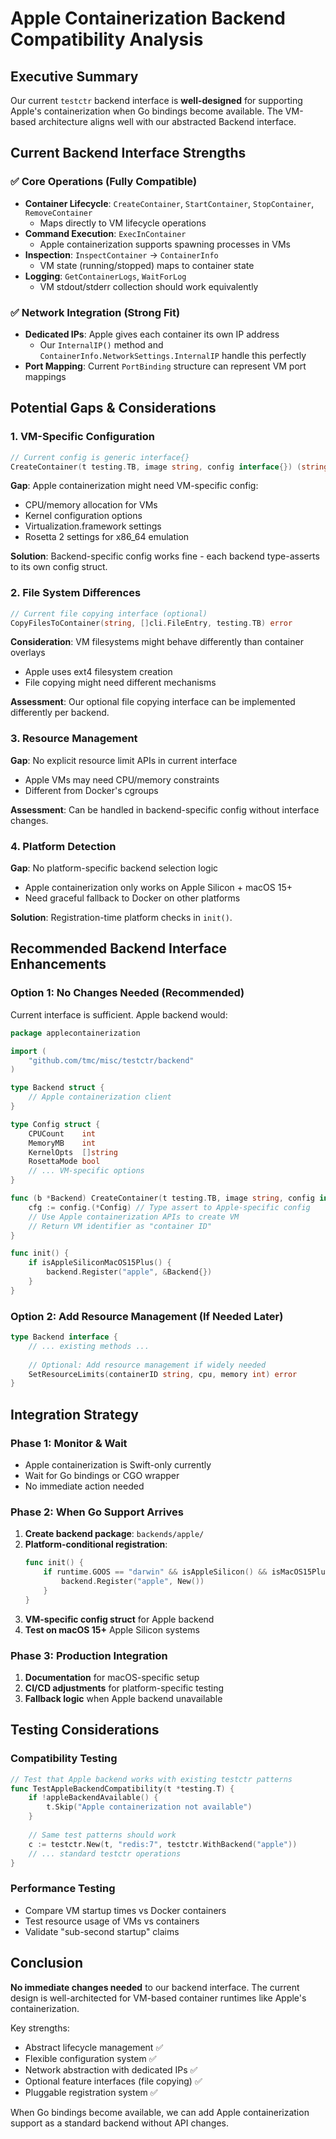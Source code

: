 # Apple Containerization Backend Compatibility Analysis

## Executive Summary

Our current `testctr` backend interface is **well-designed** for supporting Apple's containerization when Go bindings become available. The VM-based architecture aligns well with our abstracted Backend interface.

## Current Backend Interface Strengths

### ✅ Core Operations (Fully Compatible)
- **Container Lifecycle**: `CreateContainer`, `StartContainer`, `StopContainer`, `RemoveContainer` 
  - Maps directly to VM lifecycle operations
- **Command Execution**: `ExecInContainer` 
  - Apple containerization supports spawning processes in VMs
- **Inspection**: `InspectContainer` → `ContainerInfo`
  - VM state (running/stopped) maps to container state
- **Logging**: `GetContainerLogs`, `WaitForLog`
  - VM stdout/stderr collection should work equivalently

### ✅ Network Integration (Strong Fit)
- **Dedicated IPs**: Apple gives each container its own IP address
  - Our `InternalIP()` method and `ContainerInfo.NetworkSettings.InternalIP` handle this perfectly
- **Port Mapping**: Current `PortBinding` structure can represent VM port mappings

## Potential Gaps & Considerations

### 1. **VM-Specific Configuration**
```go
// Current config is generic interface{}
CreateContainer(t testing.TB, image string, config interface{}) (string, error)
```

**Gap**: Apple containerization might need VM-specific config:
- CPU/memory allocation for VMs
- Kernel configuration options
- Virtualization.framework settings
- Rosetta 2 settings for x86_64 emulation

**Solution**: Backend-specific config works fine - each backend type-asserts to its own config struct.

### 2. **File System Differences** 
```go
// Current file copying interface (optional)
CopyFilesToContainer(string, []cli.FileEntry, testing.TB) error
```

**Consideration**: VM filesystems might behave differently than container overlays
- Apple uses ext4 filesystem creation
- File copying might need different mechanisms

**Assessment**: Our optional file copying interface can be implemented differently per backend.

### 3. **Resource Management**
**Gap**: No explicit resource limit APIs in current interface
- Apple VMs may need CPU/memory constraints
- Different from Docker's cgroups

**Assessment**: Can be handled in backend-specific config without interface changes.

### 4. **Platform Detection**
**Gap**: No platform-specific backend selection logic
- Apple containerization only works on Apple Silicon + macOS 15+
- Need graceful fallback to Docker on other platforms

**Solution**: Registration-time platform checks in `init()`.

## Recommended Backend Interface Enhancements

### Option 1: No Changes Needed (Recommended)
Current interface is sufficient. Apple backend would:

```go
package applecontainerization

import (
    "github.com/tmc/misc/testctr/backend"
)

type Backend struct {
    // Apple containerization client
}

type Config struct {
    CPUCount    int
    MemoryMB    int
    KernelOpts  []string
    RosettaMode bool
    // ... VM-specific options
}

func (b *Backend) CreateContainer(t testing.TB, image string, config interface{}) (string, error) {
    cfg := config.(*Config) // Type assert to Apple-specific config
    // Use Apple containerization APIs to create VM
    // Return VM identifier as "container ID"
}

func init() {
    if isAppleSiliconMacOS15Plus() {
        backend.Register("apple", &Backend{})
    }
}
```

### Option 2: Add Resource Management (If Needed Later)
```go
type Backend interface {
    // ... existing methods ...
    
    // Optional: Add resource management if widely needed
    SetResourceLimits(containerID string, cpu, memory int) error
}
```

## Integration Strategy

### Phase 1: Monitor & Wait
- Apple containerization is Swift-only currently
- Wait for Go bindings or CGO wrapper
- No immediate action needed

### Phase 2: When Go Support Arrives
1. **Create backend package**: `backends/apple/`
2. **Platform-conditional registration**:
   ```go
   func init() {
       if runtime.GOOS == "darwin" && isAppleSilicon() && isMacOS15Plus() {
           backend.Register("apple", New())
       }
   }
   ```
3. **VM-specific config struct** for Apple backend
4. **Test on macOS 15+** Apple Silicon systems

### Phase 3: Production Integration  
1. **Documentation** for macOS-specific setup
2. **CI/CD adjustments** for platform-specific testing
3. **Fallback logic** when Apple backend unavailable

## Testing Considerations

### Compatibility Testing
```go
// Test that Apple backend works with existing testctr patterns
func TestAppleBackendCompatibility(t *testing.T) {
    if !appleBackendAvailable() {
        t.Skip("Apple containerization not available")
    }
    
    // Same test patterns should work
    c := testctr.New(t, "redis:7", testctr.WithBackend("apple"))
    // ... standard testctr operations
}
```

### Performance Testing
- Compare VM startup times vs Docker containers
- Test resource usage of VMs vs containers
- Validate "sub-second startup" claims

## Conclusion

**No immediate changes needed** to our backend interface. The current design is well-architected for VM-based container runtimes like Apple's containerization.

Key strengths:
- Abstract lifecycle management ✅
- Flexible configuration system ✅  
- Network abstraction with dedicated IPs ✅
- Optional feature interfaces (file copying) ✅
- Pluggable registration system ✅

When Go bindings become available, we can add Apple containerization support as a standard backend without API changes.